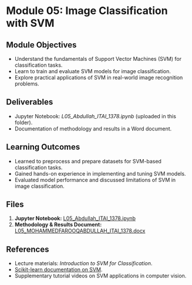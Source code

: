 # **Module 05: Image Classification with SVM**

## **Module Objectives**
- Understand the fundamentals of Support Vector Machines (SVM) for classification tasks.  
- Learn to train and evaluate SVM models for image classification.  
- Explore practical applications of SVM in real-world image recognition problems.  

## **Deliverables**
- Jupyter Notebook: *L05_Abdullah_ITAI_1378.ipynb* (uploaded in this folder).  
- Documentation of methodology and results in a Word document.  

## **Learning Outcomes**
- Learned to preprocess and prepare datasets for SVM-based classification tasks.  
- Gained hands-on experience in implementing and tuning SVM models.  
- Evaluated model performance and discussed limitations of SVM in image classification.  

## **Files**
1. **Jupyter Notebook:** [L05_Abdullah_ITAI_1378.ipynb](./L05_Abdullah_ITAI_1378.ipynb)  
2. **Methodology & Results Document:** [L05_MOHAMMEDFAROOQABDULLAH_ITAI_1378.docx](./L05_MOHAMMEDFAROOQABDULLAH_ITAI_1378.docx)  

## **References**
- Lecture materials: *Introduction to SVM for Classification*.  
- [Scikit-learn documentation on SVM](https://scikit-learn.org/stable/modules/svm.html).  
- Supplementary tutorial videos on SVM applications in computer vision.  
